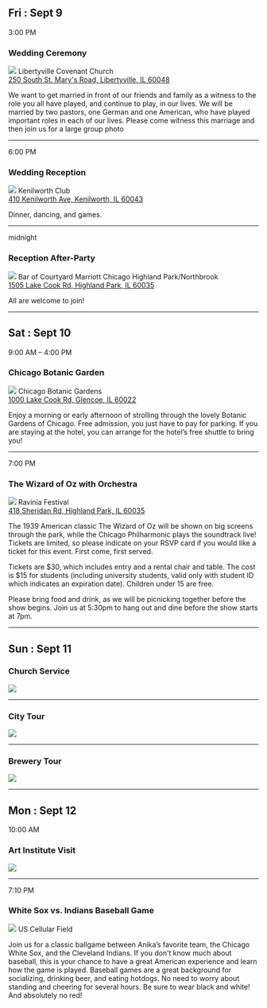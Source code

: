 
## Fri : Sept 9

3:00 PM
### Wedding Ceremony
![](church.jpg)
Libertyville Covenant Church <br>
[250 South St. Mary's Road, Libertyville, IL 60048](https://www.google.com/maps/place/Libertyville+Covenant+Church)

We want to get married in front of our friends and family as a witness to the role you all have played, and continue to play, in our lives.  We will be married by two pastors, one German and one American, who have played important roles in each of our lives.  Please come witness this marriage and then join us for a large group photo

-------------------------------------------------------------------------------

6:00 PM
### Wedding Reception
![](kenilworth.jpg)
Kenilworth Club <br>
[410 Kenilworth Ave, Kenilworth, IL 60043](https://www.google.com/maps/place/The+Kenilworth+Club)

Dinner, dancing, and games.

-------------------------------------------------------------------------------

midnight
### Reception After-Party
![](hotel.jpg)
Bar of Courtyard Marriott Chicago Highland Park/Northbrook <br>
[1505 Lake Cook Rd, Highland Park, IL 60035](https://www.google.com/maps/place/Courtyard+Chicago+Highland+Park%2FNorthbrook)

All are welcome to join!

-------------------------------------------------------------------------------

## Sat : Sept 10

9:00 AM – 4:00 PM
### Chicago Botanic Garden
![](gardens.jpg)
Chicago Botanic Gardens <br>
[1000 Lake Cook Rd, Glencoe, IL 60022](https://www.google.com/maps/place/Chicago+Botanic+Gardens)

Enjoy a morning or early afternoon of strolling through the lovely Botanic Gardens of Chicago.  Free admission, you just have to pay for parking.  If you are staying at the hotel, you can arrange for the hotel’s free shuttle to bring you!

-------------------------------------------------------------------------------

7:00 PM
### The Wizard of Oz with Orchestra
![](ravinia.jpg)
Ravinia Festival <br>
[418 Sheridan Rd, Highland Park, IL 60035](https://www.google.com/maps/place/Ravinia+Festival)

The 1939 American classic The Wizard of Oz will be shown on big screens through the park, while the Chicago Philharmonic plays the soundtrack live!  Tickets are limited, so please indicate on your RSVP card if you would like a ticket for this event.  First come, first served.

Tickets are $30, which includes entry and a rental chair and table.  The cost is $15 for students (including university students, valid only with student ID which indicates an expiration date).  Children under 15 are free.  

Please bring food and drink, as we will be picnicking together before the show begins.  Join us at 5:30pm to hang out and dine before the show starts at 7pm.

-------------------------------------------------------------------------------

## Sun : Sept 11

### Church Service
![](deergrove.jpg)

-------------------------------------------------------------------------------

### City Tour
![](chicago.jpg)

-------------------------------------------------------------------------------

### Brewery Tour
![](brewery.jpg)

-------------------------------------------------------------------------------

## Mon : Sept 12

10:00 AM
### Art Institute Visit
![](artinstitute.jpg)


-------------------------------------------------------------------------------

7:10 PM
### White Sox vs. Indians Baseball Game
![](baseballfield.jpg)
US Cellular Field

Join us for a classic ballgame between Anika’s favorite team, the Chicago White Sox, and the Cleveland Indians.  If you don’t know much about baseball, this is your chance to have a great American experience and learn how the game is played.  Baseball games are a great background for socializing, drinking beer, and eating hotdogs.  No need to worry about standing and cheering for several hours.  Be sure to wear black and white!  And absolutely no red!
